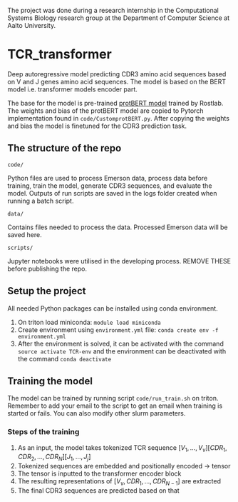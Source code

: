 The project was done during a research internship in the Computational Systems Biology research group at the Department of Computer Science at Aalto University.

# TCR_transformer

<!--project can be found on the location ```/scratch/cs/csb/users/huttuna6/TCR_transformer```on triton. There you can also found more files like trained models.-->

Deep autoregressive model predicting CDR3 amino acid sequences based on V and J genes amino acid sequences.
The model is based on the BERT model i.e. transformer models encoder part. 

The base for the model is pre-trained [protBERT model](https://huggingface.co/Rostlab/prot_bert_bfd) trained by Rostlab. The weights and bias of the protBERT model are copied to Pytorch implementation found in ```code/CustomprotBERT.py```. After copying the weights and bias the model is finetuned for the CDR3 prediction task. 

## The structure of the repo
```code/```
   
   Python files are used to process Emerson data, process data before training, train the model, generate CDR3 sequences, and evaluate the model. Outputs of run scripts are saved in the logs folder created when running a batch script.

```data/```

  Contains files needed to process the data. Processed Emerson data will be saved here.

```scripts/```

  Jupyter notebooks were utilised in the developing process. REMOVE THESE before publishing the repo.

## Setup the project 

All needed Python packages can be installed using conda environment.

1. On triton load miniconda: ```module load miniconda```
2. Create environment using ```environment.yml``` file: ```conda create env -f environment.yml```
3. After the environment is solved, it can be activated with the command ```source activate TCR-env``` and the environment can be deactivated with the command ```conda deactivate```

## Training the model 

The model can be trained by running script ```code/run_train.sh``` on triton. Remember to add your email to the script to get an email when training is started or fails. You can also modify other slurm parameters. 

### Steps of the training 
1. As an input, the model takes tokenized TCR sequence $[V_1, ..., V_v] [CDR_1, CDR_2, ..., CDR_N] [J_1, ..., J_j]$ 
2. Tokenized sequences are embedded and positionally encoded $\rightarrow$ tensor
3. The tensor is inputted to the transformer encoder block
4. The resulting representations of $[V_v, CDR_1, ..., CDR_{N-1}]$ are extracted
5. The final CDR3 sequences are predicted based on that


